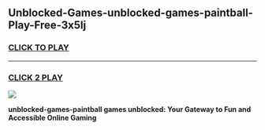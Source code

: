 
## Unblocked-Games-unblocked-games-paintball-Play-Free-3x5lj
<h3>
<a href="https://premium76.site?title=unblocked-games-paintball&ref=21A">CLICK TO PLAY</a></h3>
<hr>

<h3>
<a href="https://premium76.site?title=unblocked-games-paintball&ref=21A">CLICK 2 PLAY</a>
  
</h3>

<a href="https://premium76.site?title=unblocked-games-paintball&ref=21A"><img src="https://clearcache.store/games.png"></a>


**unblocked-games-paintball games unblocked: Your Gateway to Fun and Accessible Online Gaming**
